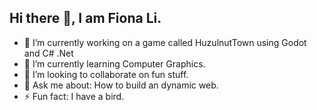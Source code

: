 ## Hi there 👋, I am Fiona Li. 

<!--
**aaanoifjia/aaanoifjia** is a ✨ _special_ ✨ repository because its `README.md` (this file) appears on your GitHub profile.

Here are some ideas to get you started:

- 🔭 I’m currently working on ...
- 🌱 I’m currently learning ...
- 👯 I’m looking to collaborate on ...
- 🤔 I’m looking for help with ...
- 💬 Ask me about ...
- 📫 How to reach me: ...
- 😄 Pronouns: ...
- ⚡ Fun fact: ...
-->
- 🔭 I’m currently working on a game called HuzulnutTown using Godot and C# .Net
- 🌱 I’m currently learning Computer Graphics.
- 👯 I’m looking to collaborate on fun stuff.
- 💬 Ask me about: How to build an dynamic web. 
- ⚡ Fun fact: I have a bird.
